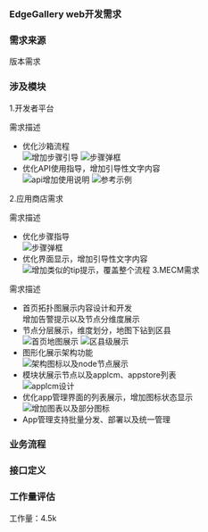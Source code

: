 ### EdgeGallery web开发需求

### 需求来源
版本需求

### 涉及模块

1.开发者平台

需求描述
- 优化沙箱流程  
![增加步骤引导](https://images.gitee.com/uploads/images/2020/0811/164305_7a8a0ad8_7625361.png "屏幕截图.png")
![步骤弹框](https://images.gitee.com/uploads/images/2020/0811/164422_c6b3af25_7625361.png "屏幕截图.png")
- 优化API使用指导，增加引导性文字内容  
![api增加使用说明](https://images.gitee.com/uploads/images/2020/0811/164517_2a349de7_7625361.png "屏幕截图.png")
![参考示例](https://images.gitee.com/uploads/images/2020/0811/171118_326c3342_7625361.png "屏幕截图.png")

2.应用商店需求

需求描述
- 优化步骤指导  
![步骤弹框](https://images.gitee.com/uploads/images/2020/0811/164422_c6b3af25_7625361.png "屏幕截图.png")
- 优化界面显示，增加引导性文字内容  
![增加类似的tip提示，覆盖整个流程](https://images.gitee.com/uploads/images/2020/0811/164701_ced3b8b0_7625361.png "屏幕截图.png")
3.MECM需求

需求描述
- 首页拓扑图展示内容设计和开发  
增加告警提示以及节点分维度展示
- 节点分层展示，维度划分，地图下钻到区县  
![首页地图展示](https://images.gitee.com/uploads/images/2020/0811/164038_e16759cf_7625361.png "屏幕截图.png")
![区县级展示](https://images.gitee.com/uploads/images/2020/0811/164134_d7fd461f_7625361.png "屏幕截图.png")
- 图形化展示架构功能  
![架构图标以及node节点展示](https://images.gitee.com/uploads/images/2020/0811/163924_676aca32_7625361.png "屏幕截图.png")
- 模块状展示节点以及applcm、appstore列表  
![applcm设计](https://images.gitee.com/uploads/images/2020/0811/163837_0473576f_7625361.png "屏幕截图.png")
- 优化app管理界面的列表展示，增加图标状态显示  
 ![增加图表以及部分图标](https://images.gitee.com/uploads/images/2020/0811/170616_4035b7b4_7625361.png "屏幕截图.png")
- App管理支持批量分发、部署以及统一管理
### 业务流程

### 接口定义

### 工作量评估
工作量：4.5k
